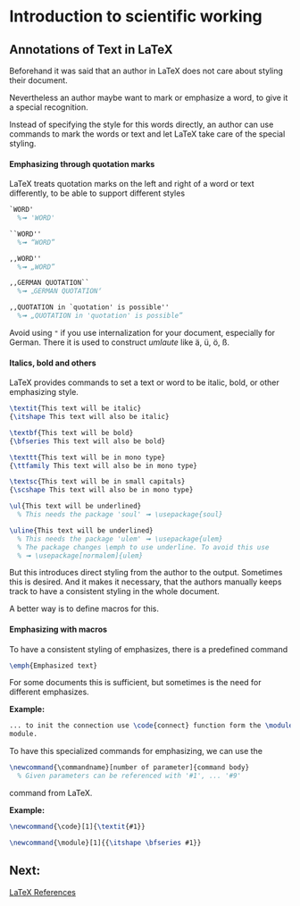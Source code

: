 # Introduction to scientific working

## Annotations of Text in LaTeX

Beforehand it was said that an author in LaTeX does not care about styling their
document.

Nevertheless an author maybe want to mark or emphasize a word, to give it a
special recognition.

Instead of specifying the style for this words directly, an author can use
commands to mark the words or text and let LaTeX take care of the special
styling.

#### Emphasizing through quotation marks

LaTeX treats quotation marks on the left and right of a word or text
differently, to be able to support different styles

```Latex
`WORD'
  %➟ 'WORD'

``WORD''
  %➟ “WORD”

,,WORD''
  %➟ „WORD”

,,GERMAN QUOTATION``
  %➟ ⹂GERMAN QUOTATION〞

,,QUOTATION in `quotation' is possible''
  %➟ „QUOTATION in 'quotation' is possible”
```

Avoid using `"` if you use internalization for your document, especially for
German.
There it is used to construct _umlaute_ like ä, ü, ö, ß.

#### Italics, bold and others

LaTeX provides commands to set a text or word to be italic, bold, or other
emphasizing style.

```Latex
\textit{This text will be italic}
{\itshape This text will also be italic}

\textbf{This text will be bold}
{\bfseries This text will also be bold}

\texttt{This text will be in mono type}
{\ttfamily This text will also be in mono type}

\textsc{This text will be in small capitals}
{\scshape This text will also be in mono type}

\ul{This text will be underlined}
  % This needs the package 'soul' ➟ \usepackage{soul}

\uline{This text will be underlined}
  % This needs the package 'ulem' ➟ \usepackage{ulem}
  % The package changes \emph to use underline. To avoid this use
  % ➟ \usepackage[normalem]{ulem}
```

But this introduces direct styling from the author to the output.
Sometimes this is desired.
And it makes it necessary, that the authors manually keeps track to have a
consistent styling in the whole document.

A better way is to define macros for this.

#### Emphasizing with macros

To have a consistent styling of emphasizes, there is a predefined command

```Latex
\emph{Emphasized text}
```

For some documents this is sufficient, but sometimes is the need for different
emphasizes.

**Example:**

```Latex
... to init the connection use \code{connect} function form the \module{tcp}
module.
```

To have this specialized commands for emphasizing, we can use the

```Latex
\newcommand{\commandname}[number of parameter]{command body}
  % Given parameters can be referenced with '#1', ... '#9'
```

command from LaTeX.

**Example:**

```Latex
\newcommand{\code}[1]{\textit{#1}}

\newcommand{\module}[1]{{\itshape \bfseries #1}}
```

## Next:

[LaTeX References](LaTeX-References.md)

